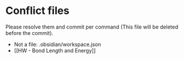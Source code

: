 # Conflict files
Please resolve them and commit per command (This file will be deleted before the commit).
- Not a file: .obsidian/workspace.json
- [[HW - Bond Length and Energy]]